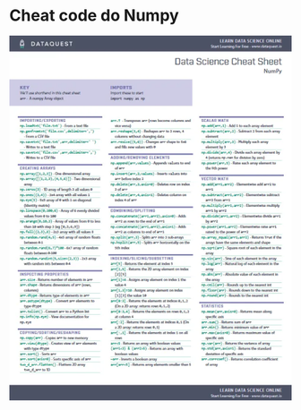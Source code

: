 # Cheat code do Numpy

![Funções básicas](https://github.com/ML-Passionate/Python-Libs-Public/blob/main/images/Numpy.jpg)

